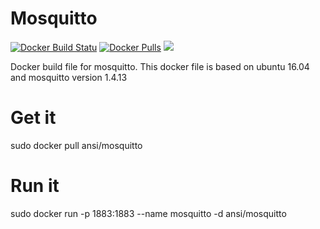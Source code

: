 Mosquitto
=========
[![Docker Build Statu](https://img.shields.io/docker/build/ansi/mosquitto.svg)]()
[![Docker Pulls](https://img.shields.io/docker/pulls/ansi/mosquitto.svg)]()
[![](https://badge.imagelayers.io/ansi/mosquitto:latest.svg)]()

Docker build file for mosquitto. This docker file is based on
ubuntu 16.04 and mosquitto version 1.4.13

Get it
======
sudo docker pull ansi/mosquitto

Run it
======
sudo docker run -p 1883:1883 --name mosquitto -d ansi/mosquitto
